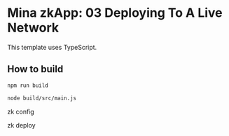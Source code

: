 # Mina zkApp: 03 Deploying To A Live Network

This template uses TypeScript.

## How to build

```sh
npm run build

node build/src/main.js
```

zk config

zk deploy
